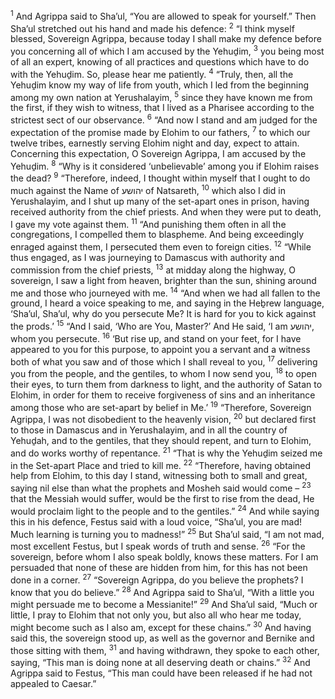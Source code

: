 <sup>1</sup> And Agrippa said to Sha’ul, “You are allowed to speak for yourself.” Then Sha’ul stretched out his hand and made his defence:
<sup>2</sup> “I think myself blessed, Sovereign Agrippa, because today I shall make my defence before you concerning all of which I am accused by the Yehuḏim,
<sup>3</sup> you being most of all an expert, knowing of all practices and questions which have to do with the Yehuḏim. So, please hear me patiently.
<sup>4</sup> “Truly, then, all the Yehuḏim know my way of life from youth, which I led from the beginning among my own nation at Yerushalayim,
<sup>5</sup> since they have known me from the first, if they wish to witness, that I lived as a Pharisee according to the strictest sect of our observance.
<sup>6</sup> “And now I stand and am judged for the expectation of the promise made by Elohim to our fathers,
<sup>7</sup> to which our twelve tribes, earnestly serving Elohim night and day, expect to attain. Concerning this expectation, O Sovereign Agrippa, I am accused by the Yehuḏim.
<sup>8</sup> “Why is it considered ‘unbelievable’ among you if Elohim raises the dead?
<sup>9</sup> “Therefore, indeed, I thought within myself that I ought to do much against the Name of יהושע of Natsareth,
<sup>10</sup> which also I did in Yerushalayim, and I shut up many of the set-apart ones in prison, having received authority from the chief priests. And when they were put to death, I gave my vote against them.
<sup>11</sup> “And punishing them often in all the congregations, I compelled them to blaspheme. And being exceedingly enraged against them, I persecuted them even to foreign cities.
<sup>12</sup> “While thus engaged, as I was journeying to Damascus with authority and commission from the chief priests,
<sup>13</sup> at midday along the highway, O sovereign, I saw a light from heaven, brighter than the sun, shining around me and those who journeyed with me.
<sup>14</sup> “And when we had all fallen to the ground, I heard a voice speaking to me, and saying in the Heḇrew language, ‘Sha’ul, Sha’ul, why do you persecute Me? It is hard for you to kick against the prods.’
<sup>15</sup> “And I said, ‘Who are You, Master?’ And He said, ‘I am יהושע, whom you persecute.
<sup>16</sup> ‘But rise up, and stand on your feet, for I have appeared to you for this purpose, to appoint you a servant and a witness both of what you saw and of those which I shall reveal to you,
<sup>17</sup> delivering you from the people, and the gentiles, to whom I now send you,
<sup>18</sup> to open their eyes, to turn them from darkness to light, and the authority of Satan to Elohim, in order for them to receive forgiveness of sins and an inheritance among those who are set-apart by belief in Me.’
<sup>19</sup> “Therefore, Sovereign Agrippa, I was not disobedient to the heavenly vision,
<sup>20</sup> but declared first to those in Damascus and in Yerushalayim, and in all the country of Yehuḏah, and to the gentiles, that they should repent, and turn to Elohim, and do works worthy of repentance.
<sup>21</sup> “That is why the Yehuḏim seized me in the Set-apart Place and tried to kill me.
<sup>22</sup> “Therefore, having obtained help from Elohim, to this day I stand, witnessing both to small and great, saying nil else than what the prophets and Mosheh said would come –
<sup>23</sup> that the Messiah would suffer, would be the first to rise from the dead, He would proclaim light to the people and to the gentiles.”
<sup>24</sup> And while saying this in his defence, Festus said with a loud voice, “Sha’ul, you are mad! Much learning is turning you to madness!”
<sup>25</sup> But Sha’ul said, “I am not mad, most excellent Festus, but I speak words of truth and sense.
<sup>26</sup> “For the sovereign, before whom I also speak boldly, knows these matters. For I am persuaded that none of these are hidden from him, for this has not been done in a corner.
<sup>27</sup> “Sovereign Agrippa, do you believe the prophets? I know that you do believe.”
<sup>28</sup> And Agrippa said to Sha’ul, “With a little you might persuade me to become a Messianite!”
<sup>29</sup> And Sha’ul said, “Much or little, I pray to Elohim that not only you, but also all who hear me today, might become such as I also am, except for these chains.”
<sup>30</sup> And having said this, the sovereign stood up, as well as the governor and Bernike and those sitting with them,
<sup>31</sup> and having withdrawn, they spoke to each other, saying, “This man is doing none at all deserving death or chains.”
<sup>32</sup> And Agrippa said to Festus, “This man could have been released if he had not appealed to Caesar.”
